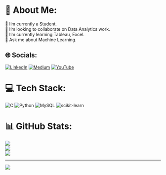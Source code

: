 # 💫 About Me:
🔭 I’m currently a Student.<br>👯 I’m looking to collaborate on Data Analytics work.<br>🌱 I’m currently learning Tableau, Excel.<br>💬 Ask me about Machine Learning.


## 🌐 Socials:
[![LinkedIn](https://img.shields.io/badge/LinkedIn-%230077B5.svg?logo=linkedin&logoColor=white)](https://linkedin.com/in/https://www.linkedin.com/in/ektha-p-s-88a443215/) [![Medium](https://img.shields.io/badge/Medium-12100E?logo=medium&logoColor=white)](https://medium.com/@https://medium.com/@ekthaslal7) [![YouTube](https://img.shields.io/badge/YouTube-%23FF0000.svg?logo=YouTube&logoColor=white)](https://youtube.com/@https://www.youtube.com/@auraaa9527) 

# 💻 Tech Stack:
![C](https://img.shields.io/badge/c-%2300599C.svg?style=flat&logo=c&logoColor=white) ![Python](https://img.shields.io/badge/python-3670A0?style=flat&logo=python&logoColor=ffdd54) ![MySQL](https://img.shields.io/badge/mysql-%2300000f.svg?style=flat&logo=mysql&logoColor=white) ![scikit-learn](https://img.shields.io/badge/scikit--learn-%23F7931E.svg?style=flat&logo=scikit-learn&logoColor=white)
# 📊 GitHub Stats:
![](https://github-readme-stats.vercel.app/api?username=Ekthaslal&theme=dark&hide_border=true&include_all_commits=false&count_private=false)<br/>
![](https://github-readme-streak-stats.herokuapp.com/?user=Ekthaslal&theme=dark&hide_border=true)<br/>
![](https://github-readme-stats.vercel.app/api/top-langs/?username=Ekthaslal&theme=dark&hide_border=true&include_all_commits=false&count_private=false&layout=compact)

---
[![](https://visitcount.itsvg.in/api?id=Ekthaslal&icon=0&color=12)](https://visitcount.itsvg.in)

<!-- Proudly created with GPRM ( https://gprm.itsvg.in ) -->

